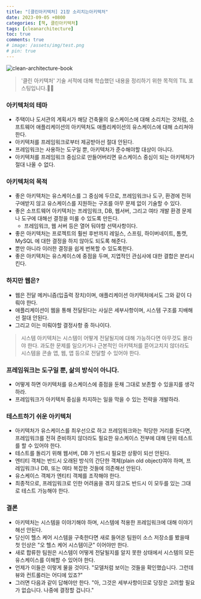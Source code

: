 ```yaml
---
title: "[클린아키텍처] 21장 소리치는아키텍처"
date: 2023-09-05 +0800
categories: [책, 클린아키텍처]
tags: [cleanarchitecture]
toc: true
comments: true
# image: /assets/img/test.png
# pin: true
---
```


![clean-architecture-book](https://github.com/jeonyoungho/jeonyoungho.github.io/assets/44339530/5d90a988-4e1c-4f9c-b36b-28755aef9fff)

> '클린 아키텍처' 기술 서적에 대해 학습했던 내용을 정리하기 위한 목적의 TIL 포스팅입니다.🙆‍♂️

### 아키텍처의 테마
- 주택이나 도서관의 계획서가 해당 건축물의 유스케이스에 대해 소리치는 것처럼, 소프트웨어 애플리케이션의 아키텍처도 애플리케이션의 유스케이스에 대해 소리쳐야 한다.
- 아키텍처를 프레임워크로부터 제공받아선 절대 안된다.
- 프레임워크는 사용하는 도구일 뿐, 아키텍처가 준수해야할 대상이 아니다.
- 아키텍처를 프레임워크 중심으로 만들어버리면 유스케이스 중심이 되는 아키텍처가 절대 나올 수 없다.

### 아키텍처의 목적
- 좋은 아키텍처는 유스케이스를 그 중심에 두므로, 프레임워크나 도구, 환경에 전혀 구애받지 않고 유스케이스를 지원하는 구조를 아무 문제 없이 기술할 수 있다.
- 좋은 소프트웨어 아키텍처는 프레임워크, DB, 웹서버, 그리고 여타 개발 환경 문제나 도구에 대해선 결정을 미룰 수 있도록 만든다.
  - 프레임워크, 웹 서버 등은 열어 둬야할 선택사항이다.
- 좋은 아키텍처는 프로젝트의 훨씬 후반까지 레일스, 스프링, 하이버네이트, 톰캣, MySQL 에 대한 결정을 하지 않아도 되도록 해준다.
- 뿐만 아니라 이러한 결정을 쉽게 번복할 수 있도록한다.
- 좋은 아키텍처는 유스케이스에 중점을 두며, 지엽적인 관심사에 대한 결합은 분리시킨다.

### 하지만 웹은?
- 웹은 전달 메커니즘(입출력 장치)이며, 애플리케이션 아키텍처에서도 그와 같이 다뤄야 한다.
- 애플리케이션이 웹을 통해 전달된다는 사실은 세부사항이며, 시스템 구조를 지배해선 절대 안된다.
- 그리고 이는 미뤄야할 결정사항 중 하나이다.

> 시스템 아키텍처는 시스템이 어떻게 전달될지에 대해 가능하다면 아무것도 몰라야 한다. 과도한 문제를 일으키거나 근본적인 아키텍처를 뜯어고치지 않더라도 시스템을 콘솔 앱, 웹, 앱 등으로 전달할 수 있어야 한다.

### 프레임워크는 도구일 뿐, 삶의 방식이 아니다.
- 어떻게 하면 아키텍처를 유스케이스에 중점을 둔채 그대로 보존할 수 있을지를 생각하라.
- 프레임워크가 아키텍처 중심을 차지하는 일을 막을 수 있는 전략을 개발하라.

### 테스트하기 쉬운 아키텍처
- 아키텍처가 유스케이스를 최우선으로 하고 프레임워크와는 적당한 거리를 둔다면, 프레임워크를 전혀 준비하지 않더라도 필요한 유스케이스 전부에 대해 단위 테스트를 할 수 있어야 한다.
- 테스트를 돌리기 위해 웹서버, DB 가 반드시 필요한 상황이 되선 안된다.
- 엔티티 객체는 반드시 오래된 방식의 간단한 객체(plain old object)여야 하며, 프레임워크나 DB, 또는 여타 복잡한 것들에 의존해선 안된다.
- 유스케이스 객체가 엔티티 객체를 조작해야 한다.
- 최종적으로, 프레임워크로 인한 어려움을 겪지 않고도 반드시 이 모두를 있는 그대로 테스트 가능해야 한다.

### 결론
- 아키텍처는 시스템을 이야기해야 하며, 시스템에 적용한 프레임워크에 대해 이야기해선 안된다.
- 당신이 헬스 케어 시스템을 구축한다면 새로 들어온 팀원이 소스 저장소를 봤을때 첫 인상은 "오 헬스 케어 시스템이군" 이어야만 한다.
- 새로 합류한 팀원은 시스템이 어떻게 전달될지를 알지 못한 상태에서 시스템의 모든 유스케이스를 이해할 수 있어야 한다.
- 언제가 이들은 이렇게 물을 것이다. "모델처럼 보이는 것들을 확인했습니다. 그런데 뷰와 컨트롤러는 어디에 있죠?"
- 그러면 다음과 같이 답해야만 한다. "아, 그것은 세부사항이므로 당장은 고려할 필요가 없습니다. 나중에 결정할 겁니다."
